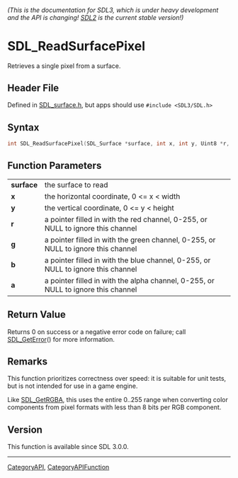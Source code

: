 ###### (This is the documentation for SDL3, which is under heavy development and the API is changing! [SDL2](https://wiki.libsdl.org/SDL2/) is the current stable version!)
# SDL_ReadSurfacePixel

Retrieves a single pixel from a surface.

## Header File

Defined in [SDL_surface.h](https://github.com/libsdl-org/SDL/blob/main/include/SDL3/SDL_surface.h), but apps should use `#include <SDL3/SDL.h>`

## Syntax

```c
int SDL_ReadSurfacePixel(SDL_Surface *surface, int x, int y, Uint8 *r, Uint8 *g, Uint8 *b, Uint8 *a);

```

## Function Parameters

|                 |                                                                                   |
| --------------- | --------------------------------------------------------------------------------- |
| **surface**     | the surface to read                                                               |
| **x**           | the horizontal coordinate, 0 <= x < width                                         |
| **y**           | the vertical coordinate, 0 <= y < height                                          |
| **r**           | a pointer filled in with the red channel, 0-255, or NULL to ignore this channel   |
| **g**           | a pointer filled in with the green channel, 0-255, or NULL to ignore this channel |
| **b**           | a pointer filled in with the blue channel, 0-255, or NULL to ignore this channel  |
| **a**           | a pointer filled in with the alpha channel, 0-255, or NULL to ignore this channel |

## Return Value

Returns 0 on success or a negative error code on failure; call
[SDL_GetError](SDL_GetError)() for more information.

## Remarks

This function prioritizes correctness over speed: it is suitable for unit
tests, but is not intended for use in a game engine.

Like [SDL_GetRGBA](SDL_GetRGBA), this uses the entire 0..255 range when
converting color components from pixel formats with less than 8 bits per
RGB component.

## Version

This function is available since SDL 3.0.0.

----
[CategoryAPI](CategoryAPI), [CategoryAPIFunction](CategoryAPIFunction)

